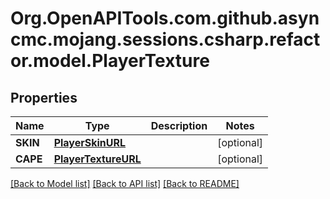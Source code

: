 # Org.OpenAPITools.com.github.asyncmc.mojang.sessions.csharp.refactor.model.PlayerTexture
## Properties

Name | Type | Description | Notes
------------ | ------------- | ------------- | -------------
**SKIN** | [**PlayerSkinURL**](PlayerSkinURL.md) |  | [optional] 
**CAPE** | [**PlayerTextureURL**](PlayerTextureURL.md) |  | [optional] 

[[Back to Model list]](../README.md#documentation-for-models) [[Back to API list]](../README.md#documentation-for-api-endpoints) [[Back to README]](../README.md)

